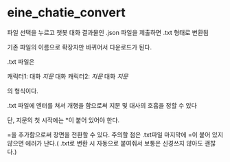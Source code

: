 # eine_chatie_convert

파일 선택을 누르고 챗봇 대화 결과물인 .json 파일을 제출하면 .txt 형태로 변환됨

기존 파일의 이름으로 확장자만 바뀌어서 다운로드가 된다.

.txt 파일은

캐릭터1: 대화 *지문* 대화
캐릭터2: *지문* 대화
*지문*

의 형식이다.

.txt 파일에 엔터를 쳐서 개행을 함으로써 지문 및 대사의 호흡을 정할 수 있다

단, 지문의 첫 시작에는 *이 붙어 있어야 한다.

=을 추가함으로써 장면을 전환할 수 있다. 주의할 점은 .txt파일 마지막에 =이 붙어 있지 않으면 에러가 난다.( .txt로 변환 시 자동으로 붙여줘서 보통은 신경쓰지 않아도 괜찮다.)
